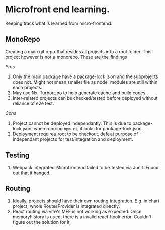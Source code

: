 # Microfront end learning.

Keeping track what is learned from micro-frontend.

## MonoRepo

Creating a main git repo that resides all projects into a root folder. This project however is not a monorepo. These are the findings

_Pros_

1. Only the main package have a package-lock.json and the subprojects does not. Might not mean smaller file as node_modules are still within each projects.
2. May use Nx, Turborepo to help generate cache and build codes.
3. Inter-related projects can be checked/tested before deployed without reliance of e2e test.

_Cons_

1. Project cannot be deployed independantly. This is due to package-lock.json, when running `npm ci`; it looks for package-lock.json.
2. Deployment requires root to be checkout, defeat purpose of independant projects for test/integration and deployment.

## Testing

1. Webpack integrated Microfrontend failed to be tested via Junit. Found out that it hanged.

## Routing

1. Ideally, projects should have their own routing integration. E.g. in chart project, whole RouterProvider is integrated directly.
2. React routing via vite's MFE is not working as expected. Once memoryhistory is used, there is a invalid react hook error. Couldn't figure out the solution for it.
